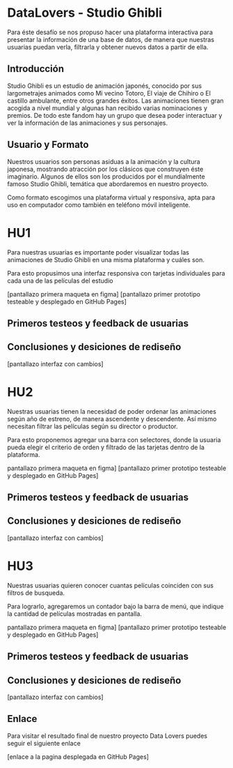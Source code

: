 # DataLovers - Studio Ghibli

Para éste desafío se nos propuso hacer una plataforma interactiva para presentar la información de una base de datos, de manera que nuestras usuarias puedan verla, filtrarla y obtener nuevos datos a partir de ella.

## Introducción

Studio Ghibli es un estudio de animación japonés, conocido por sus largometrajes animados como Mi vecino Totoro, El viaje de Chihiro o El castillo ambulante, entre otros grandes éxitos.
Las animaciones tienen gran acogida a nivel mundial y algunas han recibido varias nominaciones y premios. De todo este fandom hay un grupo que desea poder interactuar y ver la información de las animaciones y sus personajes.

## Usuario y Formato

Nuestros usuarios son personas asiduas a la animación y la cultura japonesa, mostrando atracción por los clásicos que construyen éste imaginario. Algunos de ellos son los producidos por el mundialmente famoso Studio Ghibli, temática que abordaremos en nuestro proyecto.

Como formato escogimos una plataforma virtual y responsiva, apta para uso en computador como también en teléfono móvil inteligente.

# HU1

Para nuestras usuarias es importante poder visualizar todas las animaciones de Studio Ghibli en una misma plataforma y cuáles son.

Para esto propusimos una interfaz responsiva con tarjetas individuales para cada una de las películas del estudio

[pantallazo primera maqueta en figma]
[pantallazo primer prototipo testeable y desplegado en GitHub Pages]

## Primeros testeos y feedback de usuarias
## Conclusiones y desiciones de rediseño

[pantallazo interfaz con cambios]


# HU2

Nuestras usuarias tienen la necesidad de poder ordenar las animaciones según año de estreno, de manera ascendente y descendente. Así mismo necesitan filtrar las películas según su director o productor.

Para esto proponemos agregar una barra con selectores, donde la usuaria pueda elegir el criterio de orden y filtrado de las tarjetas dentro de la plataforma.

pantallazo primera maqueta en figma]
[pantallazo primer prototipo testeable y desplegado en GitHub Pages]

## Primeros testeos y feedback de usuarias
## Conclusiones y desiciones de rediseño

[pantallazo interfaz con cambios]


# HU3

Nuestras usuarias quieren conocer cuantas películas coinciden con sus filtros de busqueda.

Para lograrlo, agregaremos un contador bajo la barra de menú, que indique la cantidad de películas mostradas en pantalla.

pantallazo primera maqueta en figma]
[pantallazo primer prototipo testeable y desplegado en GitHub Pages]

## Primeros testeos y feedback de usuarias
## Conclusiones y desiciones de rediseño

[pantallazo interfaz con cambios]


## Enlace

Para visitar el resultado final de nuestro proyecto Data Lovers puedes seguir el siguiente enlace

[enlace a la pagina desplegada en GitHub Pages]





